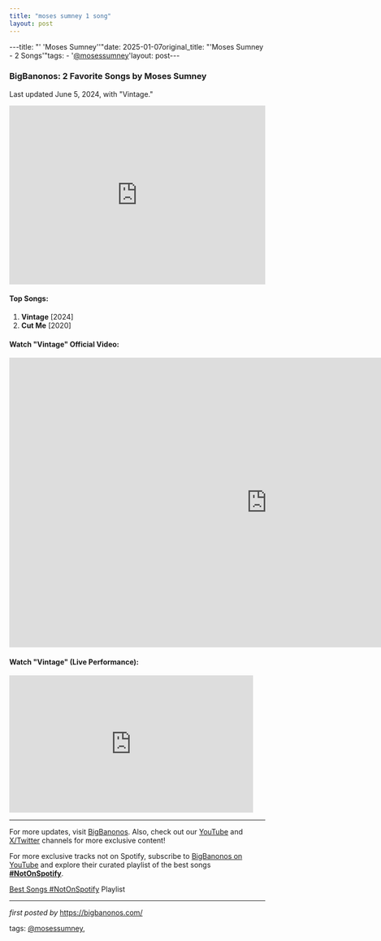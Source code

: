 ```yaml
---
title: "moses sumney 1 song"
layout: post
---
```

---title: "' 'Moses Sumney''"date: 2025-01-07original_title: "'Moses Sumney - 2 Songs'"tags:  - '[@mosessumney](/tags/mosessumney/)'layout: post---<h3>BigBanonos: 2 Favorite Songs by Moses Sumney</h3><p>Last updated June 5, 2024, with "Vintage."</p> <iframe src="https://open.spotify.com/embed/playlist/2EyTLKE4kTd39XEje0dxVl?utm_source=generator" width="100%" height="352" frameBorder="0" allowfullscreen="" allow="autoplay; clipboard-write; encrypted-media; fullscreen; picture-in-picture" loading="lazy"></iframe> <h4>Top Songs:</h4><ol> <li><strong>Vintage</strong> [2024]</li> <li><strong>Cut Me</strong> [2020]</li></ol> <h4>Watch "Vintage" Official Video:</h4><iframe width="1013" height="570" src="https://www.youtube.com/embed/CQdFOdyTGgc" title="Moses Sumney - Vintage [Official Video]" frameborder="0" allow="accelerometer; autoplay; clipboard-write; encrypted-media; gyroscope; picture-in-picture; web-share" referrerpolicy="strict-origin-when-cross-origin" allowfullscreen></iframe> <h4>Watch "Vintage" (Live Performance):</h4><iframe allowfullscreen="" frameborder="0" height="270" src="https://www.youtube.com/embed/9GeAoj-nxLk" width="480"></iframe> <hr /><p>For more updates, visit <a href="https://bigbanonos.com/" rel="noopener" target="_new">BigBanonos</a>. Also, check out our <a href="https://www.youtube.com/[@BigBanonos](/tags/BigBanonos/)" rel="noopener" target="_new">YouTube</a> and <a href="https://x.com/bigbanonos" rel="noopener" target="_new">X/Twitter</a> channels for more exclusive content!</p><!--Subscribe and Playlist Links--><div>    <p>For more exclusive tracks not on Spotify, subscribe to <a href="https://www.youtube.com/[@BigBanonos](/tags/BigBanonos/)" target="_blank">BigBanonos on YouTube</a> and explore their curated playlist of the best songs <strong>[#NotOnSpotify](/tags/NotOnSpotify/)</strong>.</p>    <p><a href="https://www.youtube.com/playlist?list=PLtuNtuTatqI0kFahUCbtbfenC_ET5O_tr" target="_blank">Best Songs [#NotOnSpotify](/tags/NotOnSpotify/) Playlist<br /></a></p></div><hr /><p><em>first posted by</em> <a href="https://bigbanonos.com/" rel="noopener" target="_new">https://bigbanonos.com/</a></p><p>tags: [@mosessumney](/tags/mosessumney/),</p>